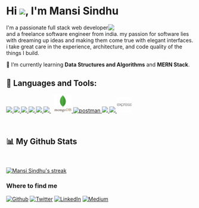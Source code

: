 <h1 align="left">Hi <img src="https://raw.githubusercontent.com/MartinHeinz/MartinHeinz/master/wave.gif" width="30px">, I'm Mansi Sindhu</h1>
<img align='right' src="https://media.giphy.com/media/ieyl9zmCjO4b4t6qoY/giphy.gif" width="230">
I'm a passionate full stack web developer and a freelance software engineer from india. my passion for software lies with dreaming up ideas and making them come true with elegant interfaces. i take great care in the experience, architecture, and code quality of the things I build.

🌱 I’m currently learning **Data Structures and Algorithms** and **MERN Stack**.

## 🚀 Languages and Tools:

<p align="left"> 
    <a href="https://reactjs.org/" target="_blank"> <img src="https://img.icons8.com/color/48/000000/react-native.png"/> </a>
    <a href="https://developer.mozilla.org/en-US/docs/Web/JavaScript" target="_blank"> <img src="https://img.icons8.com/color/48/000000/javascript.png"/> </a> 
    <a href="https://www.w3.org/html/" target="_blank"> <img src="https://img.icons8.com/color/48/000000/html-5.png"/> </a> 
    <a href="https://www.w3schools.com/css/" target="_blank"> <img src="https://img.icons8.com/color/48/000000/css3.png"/> </a> 
    <a href="https://getbootstrap.com" target="_blank"> <img src="https://img.icons8.com/color/48/000000/bootstrap.png"/> </a> 
    <a style="padding-right:8px;" href="https://nodejs.org" target="_blank"> <img src="https://img.icons8.com/color/48/000000/nodejs.png"/> </a> 
    <a href="https://www.mongodb.com/" target="_blank"> <img src="https://raw.githubusercontent.com/devicons/devicon/master/icons/mongodb/mongodb-original-wordmark.svg" alt="mongodb" width="48" height="48"/> </a> 
    <a href="https://postman.com" target="_blank"> <img src="https://www.vectorlogo.zone/logos/getpostman/getpostman-icon.svg" alt="postman" width="45" height="45"/> </a>   
    <a href="https://git-scm.com/" target="_blank"> <img src="https://img.icons8.com/color/48/000000/git.png"/> </a> 
    <a href="https://redux.js.org" target="_blank"> <img src="https://img.icons8.com/color/48/000000/redux.png"/> </a>
    <a href="https://expressjs.com" target="_blank"> <img src="https://raw.githubusercontent.com/devicons/devicon/master/icons/express/express-original-wordmark.svg" alt="express" width="40" height="40"/> </a>
</p>
<br/>

## 📊 My Github Stats
<br/>
<p>
    <a href="https://github.com/mansisindhu/github-readme-streak-stats">
        <img title="🔥 Get streak stats for your profile at git.io/streak-stats" alt="Mansi Sindhu's streak" src="https://github-readme-streak-stats.herokuapp.com/?user=mansisindhu&theme=react&hide_border=true&bg_color=0D1117"/>
    </a>
</p>
<!--     <a href="https://github.com/mansisindhu/github-readme-stats"><img alt="mansi sindhu's Github Stats" src="https://github-readme-stats.vercel.app/api?username=mansisindhu&show_icons=true&count_private=true&theme=react&hide_border=true&bg_color=0D1117" /></a>
  <a href="https://github.com/mansisindhu/github-readme-stats"><img alt="mansi sindhu's Top Languages" src="https://github-readme-stats.vercel.app/api/top-langs/?username=mansisindhu&langs_count=8&count_private=true&layout=compact&theme=react&hide_border=true&bg_color=0D1117" /></a> -->
<!-- 
<a href="https://github.com/mansisindhu/github-readme-activity-graph"><img alt="mansisindhu's Activity Graph" src="https://activity-graph.herokuapp.com/graph?username=mansisindhu&bg_color=0D1117&color=5BCDEC&line=5BCDEC&point=FFFFFF&hide_border=true" /></a> -->

<h3>Where to find me</h3>
<p><a href="https://github.com/mansisindhu" target="_blank"><img alt="Github" src="https://img.shields.io/badge/GitHub-%2312100E.svg?&style=for-the-badge&logo=Github&logoColor=white" /></a> <a href="https://twitter.com/SindhuMansi" target="_blank"><img alt="Twitter" src="https://img.shields.io/badge/twitter-%231DA1F2.svg?&style=for-the-badge&logo=twitter&logoColor=white" /></a> <a href="https://www.linkedin.com/in/mansisindhu2909" target="_blank"><img alt="LinkedIn" src="https://img.shields.io/badge/linkedin-%230077B5.svg?&style=for-the-badge&logo=linkedin&logoColor=white" /></a> <a href="https://medium.com/@mansisindhu2909" target="_blank"><img alt="Medium" src="https://img.shields.io/badge/medium-%2312100E.svg?&style=for-the-badge&logo=medium&logoColor=white" /></a>
</p>
<!-- 
## ❤ Views and Followers
<a href="https://github.com/mansisindhu/github-profile-views-counter">
    <img src="https://komarev.com/ghpvc/?username=mansisindhu">
</a>
<a href="https://github.com/mansisindhu?tab=followers"><img src="https://img.shields.io/github/followers/mansisindhu?label=Followers&style=social" alt="GitHub Badge"></a> -->
